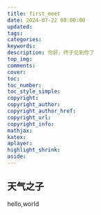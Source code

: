 ```yaml
---
title: first_meet
date: 2024-07-22 00:00:00
updated:
tags: 
categories: 
keywords:
description: 你好，终于见到你了
top_img: 
comments:
cover:
toc:
toc_number:
toc_style_simple:
copyright:
copyright_author:
copyright_author_href:
copyright_url:
copyright_info:
mathjax:
katex:
aplayer:
highlight_shrink:
aside:
---
```


## 天气之子
hello,world